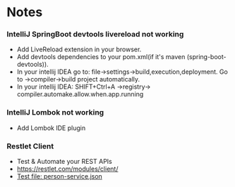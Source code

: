 # Notes

### IntelliJ  SpringBoot devtools livereload not working

* Add LiveReload extension in your browser.
* Add devtools dependencies to your pom.xml(if it's maven (spring-boot-devtools)).
* In your intellij IDEA go to: file->settings->build,execution,deployment. Go to ->compiler->build project automatically.
* In your intellij IDEA: SHIFT+Ctrl+A ->registry-> compiler.automake.allow.when.app.running

### IntelliJ Lombok not working

* Add Lombok IDE plugin

### Restlet Client

* Test & Automate your REST APIs
* https://restlet.com/modules/client/
* [Test file: person-service.json](/Restlet/person-service.json)